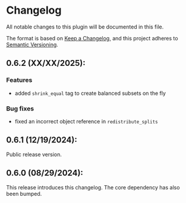 # Changelog

All notable changes to this plugin will be documented in this file.

The format is based on [Keep a Changelog](https://keepachangelog.com/en/1.0.0/),
and this project adheres to [Semantic Versioning](https://semver.org/spec/v2.0.0.html).

## 0.6.2 (XX/XX/2025):
### Features
 - added `shrink_equal` tag to create balanced subsets on the fly

### Bug fixes
 - fixed an incorrect object reference in `redistribute_splits`

## 0.6.1 (12/19/2024):
Public release version.

## 0.6.0 (08/29/2024):
This release introduces this changelog. The core dependency has also been bumped.
